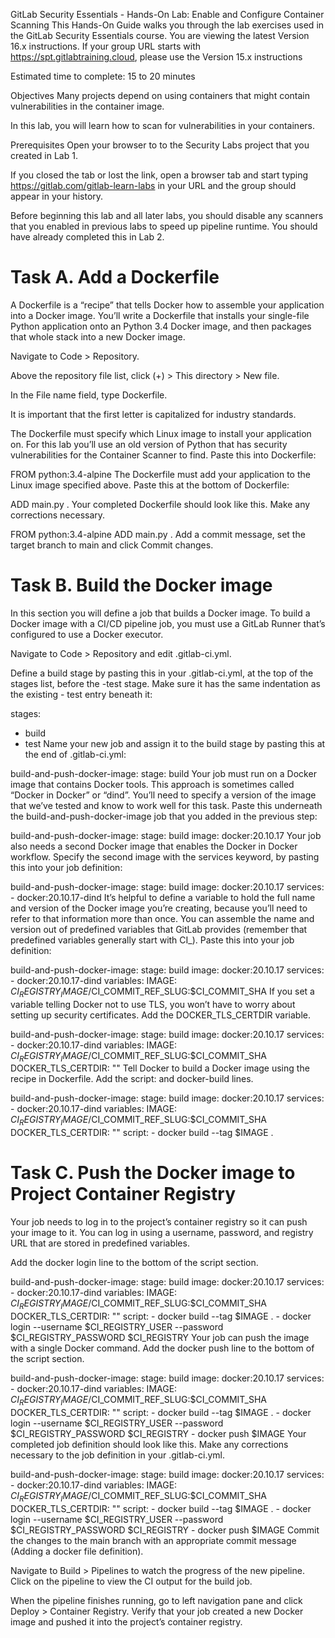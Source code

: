 GitLab Security Essentials - Hands-On Lab: Enable and Configure Container Scanning
This Hands-On Guide walks you through the lab exercises used in the GitLab Security Essentials course.
You are viewing the latest Version 16.x instructions. If your group URL starts with https://spt.gitlabtraining.cloud, please use the Version 15.x instructions

Estimated time to complete: 15 to 20 minutes

Objectives
Many projects depend on using containers that might contain vulnerabilities in the container image.

In this lab, you will learn how to scan for vulnerabilities in your containers.

Prerequisites
Open your browser to to the Security Labs project that you created in Lab 1.

If you closed the tab or lost the link, open a browser tab and start typing https://gitlab.com/gitlab-learn-labs in your URL and the group should appear in your history.

Before beginning this lab and all later labs, you should disable any scanners that you enabled in previous labs to speed up pipeline runtime. You should have already completed this in Lab 2.



# Task A. Add a Dockerfile
A Dockerfile is a “recipe” that tells Docker how to assemble your application into a Docker image. You’ll write a Dockerfile that installs your single-file Python application onto an Python 3.4 Docker image, and then packages that whole stack into a new Docker image.

Navigate to Code > Repository.

Above the repository file list, click (+) > This directory > New file.

In the File name field, type Dockerfile.

It is important that the first letter is capitalized for industry standards.

The Dockerfile must specify which Linux image to install your application on. For this lab you’ll use an old version of Python that has security vulnerabilities for the Container Scanner to find. Paste this into Dockerfile:

FROM python:3.4-alpine
The Dockerfile must add your application to the Linux image specified above. Paste this at the bottom of Dockerfile:

ADD main.py .
Your completed Dockerfile should look like this. Make any corrections necessary.

FROM python:3.4-alpine
ADD main.py .
Add a commit message, set the target branch to main and click Commit changes.



# Task B. Build the Docker image
In this section you will define a job that builds a Docker image. To build a Docker image with a CI/CD pipeline job, you must use a GitLab Runner that’s configured to use a Docker executor.

Navigate to Code > Repository and edit .gitlab-ci.yml.

Define a build stage by pasting this in your .gitlab-ci.yml, at the top of the stages list, before the -test stage. Make sure it has the same indentation as the existing - test entry beneath it:

stages:
- build
- test
Name your new job and assign it to the build stage by pasting this at the end of .gitlab-ci.yml:

build-and-push-docker-image:
  stage: build
Your job must run on a Docker image that contains Docker tools. This approach is sometimes called “Docker in Docker” or “dind”. You’ll need to specify a version of the image that we’ve tested and know to work well for this task. Paste this underneath the build-and-push-docker-image job that you added in the previous step:

build-and-push-docker-image:
  stage: build
  image: docker:20.10.17
Your job also needs a second Docker image that enables the Docker in Docker workflow. Specify the second image with the services keyword, by pasting this into your job definition:

build-and-push-docker-image:
  stage: build
  image: docker:20.10.17
  services:
    - docker:20.10.17-dind
It’s helpful to define a variable to hold the full name and version of the Docker image you’re creating, because you’ll need to refer to that information more than once. You can assemble the name and version out of predefined variables that GitLab provides (remember that predefined variables generally start with CI_). Paste this into your job definition:

build-and-push-docker-image:
  stage: build
  image: docker:20.10.17
  services:
    - docker:20.10.17-dind
  variables:
    IMAGE: $CI_REGISTRY_IMAGE/$CI_COMMIT_REF_SLUG:$CI_COMMIT_SHA
If you set a variable telling Docker not to use TLS, you won’t have to worry about setting up security certificates. Add the DOCKER_TLS_CERTDIR variable.

build-and-push-docker-image:
  stage: build
  image: docker:20.10.17
  services:
    - docker:20.10.17-dind
  variables:
    IMAGE: $CI_REGISTRY_IMAGE/$CI_COMMIT_REF_SLUG:$CI_COMMIT_SHA
    DOCKER_TLS_CERTDIR: ""
Tell Docker to build a Docker image using the recipe in Dockerfile. Add the script: and docker-build lines.

build-and-push-docker-image:
  stage: build
  image: docker:20.10.17
  services:
    - docker:20.10.17-dind
  variables:
    IMAGE: $CI_REGISTRY_IMAGE/$CI_COMMIT_REF_SLUG:$CI_COMMIT_SHA
    DOCKER_TLS_CERTDIR: ""
  script:
    - docker build --tag $IMAGE .


# Task C. Push the Docker image to Project Container Registry
Your job needs to log in to the project’s container registry so it can push your image to it. You can log in using a username, password, and registry URL that are stored in predefined variables.

Add the docker login line to the bottom of the script section.

build-and-push-docker-image:
  stage: build
  image: docker:20.10.17
  services:
    - docker:20.10.17-dind
  variables:
    IMAGE: $CI_REGISTRY_IMAGE/$CI_COMMIT_REF_SLUG:$CI_COMMIT_SHA
    DOCKER_TLS_CERTDIR: ""
  script:
    - docker build --tag $IMAGE .
    - docker login --username $CI_REGISTRY_USER --password $CI_REGISTRY_PASSWORD $CI_REGISTRY
Your job can push the image with a single Docker command. Add the docker push line to the bottom of the script section.

build-and-push-docker-image:
  stage: build
  image: docker:20.10.17
  services:
    - docker:20.10.17-dind
  variables:
    IMAGE: $CI_REGISTRY_IMAGE/$CI_COMMIT_REF_SLUG:$CI_COMMIT_SHA
    DOCKER_TLS_CERTDIR: ""
  script:
    - docker build --tag $IMAGE .
    - docker login --username $CI_REGISTRY_USER --password $CI_REGISTRY_PASSWORD $CI_REGISTRY
    - docker push $IMAGE
Your completed job definition should look like this. Make any corrections necessary to the job definition in your .gitlab-ci.yml.

build-and-push-docker-image:
  stage: build
  image: docker:20.10.17
  services:
    - docker:20.10.17-dind
  variables:
    IMAGE: $CI_REGISTRY_IMAGE/$CI_COMMIT_REF_SLUG:$CI_COMMIT_SHA
    DOCKER_TLS_CERTDIR: ""
  script:
    - docker build --tag $IMAGE .
    - docker login --username $CI_REGISTRY_USER --password $CI_REGISTRY_PASSWORD $CI_REGISTRY
    - docker push $IMAGE
Commit the changes to the main branch with an appropriate commit message (Adding a docker file definition).

Navigate to Build > Pipelines to watch the progress of the new pipeline. Click on the pipeline to view the CI output for the build job.

When the pipeline finishes running, go to left navigation pane and click Deploy > Container Registry. Verify that your job created a new Docker image and pushed it into the project’s container registry.

